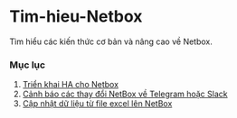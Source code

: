 # Tim-hieu-Netbox

Tìm hiểu các kiến thức cơ bản và nâng cao về Netbox. 

### Mục lục

1. [Triển khai HA cho Netbox](./docs/01.Install-ha-netbox.md)
2. [Cảnh báo các thay đổi NetBox về Telegram hoặc Slack](./netbox_alert_modified/README.md)
3. [Cập nhật dữ liệu từ file excel lên NetBox](./netbox_create_data/README.md)